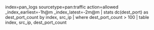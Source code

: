 ﻿index=pan_logs sourcetype=pan:traffic action=allowed _index_earliest=-1h@m _index_latest=-2m@m
| stats dc(dest_port) as dest_port_count by index, src_ip
| where dest_port_count > 100
| table index, src_ip, dest_port_count